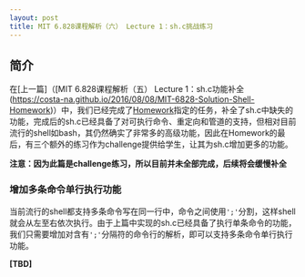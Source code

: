 ```yaml
---
layout: post
title: MIT 6.828课程解析（六） Lecture 1：sh.c挑战练习
---
```


## 简介
在[上一篇]（[MIT 6.828课程解析（五） Lecture 1：sh.c功能补全(https://costa-na.github.io/2016/08/08/MIT-6828-Solution-Shell-Homework)）中，我们已经完成了[Homework](https://pdos.csail.mit.edu/6.828/2014/homework/xv6-shell.html)指定的任务，补全了sh.c中缺失的功能，完成后的sh.c已经具备了对可执行命令、重定向和管道的支持，但相对目前流行的shell如bash，其仍然确实了非常多的高级功能，因此在Homework的最后，有三个额外的练习作为challenge提供给学生，让其为sh.c增加更多的功能。

**注意：因为此篇是challenge练习，所以目前并未全部完成，后续将会缓慢补全**

### 增加多条命令单行执行功能
当前流行的shell都支持多条命令写在同一行中，命令之间使用`';'`分割，这样shell就会从左至右依次执行。由于上篇中实现的sh.c已经具备了执行单条命令的功能，我们只需要增加对含有`';'`分隔符的命令行的解析，即可以支持多条命令单行执行功能。

**[TBD]**

